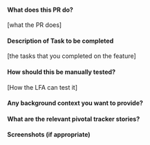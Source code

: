 #### What does this PR do?
[what the PR does]

#### Description of Task to be completed
[the tasks that you completed on the feature]

#### How should this be manually tested?
[How the LFA can test it]

#### Any background context you want to provide?

#### What are the relevant pivotal tracker stories?

#### Screenshots (if appropriate)
